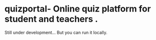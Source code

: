 # quizportal- Online quiz platform for student and teachers .

Still under development... But you can run it locally.
